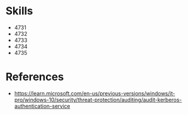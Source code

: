 # Skills
- 4731
- 4732
- 4733
- 4734
- 4735

# References
- https://learn.microsoft.com/en-us/previous-versions/windows/it-pro/windows-10/security/threat-protection/auditing/audit-kerberos-authentication-service